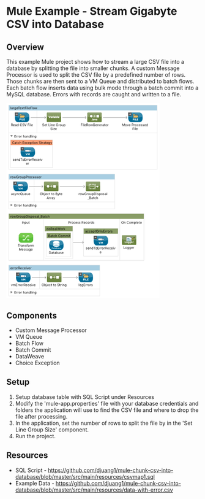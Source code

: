 # Mule Example - Stream Gigabyte CSV into Database

## Overview
This example Mule project shows how to stream a large CSV file into a database by splitting the file into smaller chunks. A custom Message Processor is used to split the CSV file by a predefined number of rows. Those chunks are then sent to a VM Queue and distributed to batch flows. Each batch flow inserts data using bulk mode through a batch commit into a MySQL database. Errors with records are caught and written to a file.

<img src="https://raw.githubusercontent.com/djuang1/mule-chunk-csv-into-database/master/src/main/resources/chunk-csv-into-database.png" width="400"/>

## Components
* Custom Message Processor
* VM Queue
* Batch Flow
* Batch Commit
* DataWeave
* Choice Exception

## Setup
1. Setup database table with SQL Script under Resources
2. Modify the 'mule-app.properties' file with your database credentials and folders the application will use to find the CSV file and where to drop the file after processing.
3. In the application, set the number of rows to split the file by in the 'Set Line Group Size' component.
4. Run the project.

## Resources
* SQL Script - https://github.com/djuang1/mule-chunk-csv-into-database/blob/master/src/main/resources/csvmap1.sql
* Example Data - https://github.com/djuang1/mule-chunk-csv-into-database/blob/master/src/main/resources/data-with-error.csv